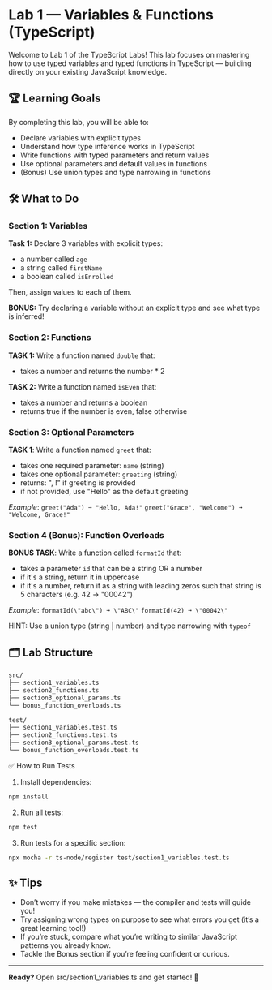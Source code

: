 # Lab 1 — Variables & Functions (TypeScript)

Welcome to Lab 1 of the TypeScript Labs!
This lab focuses on mastering how to use typed variables and typed functions in TypeScript — building directly on your existing JavaScript knowledge.

## 🏆 Learning Goals

By completing this lab, you will be able to:
- Declare variables with explicit types
- Understand how type inference works in TypeScript
- Write functions with typed parameters and return values
- Use optional parameters and default values in functions
- (Bonus) Use union types and type narrowing in functions

## 🛠️ What to Do

### Section 1: Variables

**Task 1:** Declare 3 variables with explicit types:

- a number called `age`
- a string called `firstName`
- a boolean called `isEnrolled`

Then, assign values to each of them.

**BONUS:** Try declaring a variable without an explicit type and see what type is inferred!

### Section 2: Functions

**TASK 1:** Write a function named `double` that:

- takes a number and returns the number \* 2

**TASK 2:** Write a function named `isEven` that:

- takes a number and returns a boolean
- returns true if the number is even, false otherwise

### Section 3: Optional Parameters

**TASK 1**: Write a function named `greet` that:

- takes one required parameter: `name` (string)
- takes one optional parameter: `greeting` (string)
- returns: "<greeting>, <name>!" if greeting is provided
- if not provided, use "Hello" as the default greeting

_Example_:
`greet("Ada") ➞ "Hello, Ada!"`
`greet("Grace", "Welcome") ➞ "Welcome, Grace!"`

### Section 4 (Bonus): Function Overloads

**BONUS TASK**: Write a function called `formatId` that:
- takes a parameter `id` that can be a string OR a number
- if it's a string, return it in uppercase
- if it's a number, return it as a string with leading zeros such that string is 5 characters (e.g. 42 → \"00042\")

*Example*:
`formatId(\"abc\") ➞ \"ABC\"`
`formatId(42) ➞ \"00042\"`

HINT: Use a union type (string | number) and type narrowing with `typeof`

## 🗂️ Lab Structure

```zsh
src/
├── section1_variables.ts
├── section2_functions.ts
├── section3_optional_params.ts
└── bonus_function_overloads.ts

test/
├── section1_variables.test.ts
├── section2_functions.test.ts
├── section3_optional_params.test.ts
└── bonus_function_overloads.test.ts
```

✅ How to Run Tests

1. Install dependencies:

```bash
npm install
```

2. Run all tests:

```zsh
npm test
```

3. Run tests for a specific section:

```zsh
npx mocha -r ts-node/register test/section1_variables.test.ts
```

## ✨ Tips

- Don’t worry if you make mistakes — the compiler and tests will guide you!
- Try assigning wrong types on purpose to see what errors you get (it’s a great learning tool!)
- If you’re stuck, compare what you’re writing to similar JavaScript patterns you already know.
- Tackle the Bonus section if you’re feeling confident or curious.

---

**Ready?** Open src/section1_variables.ts and get started! 🚀
